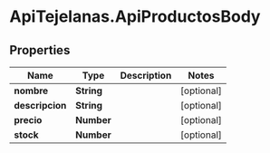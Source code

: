 # ApiTejelanas.ApiProductosBody

## Properties
Name | Type | Description | Notes
------------ | ------------- | ------------- | -------------
**nombre** | **String** |  | [optional] 
**descripcion** | **String** |  | [optional] 
**precio** | **Number** |  | [optional] 
**stock** | **Number** |  | [optional] 

